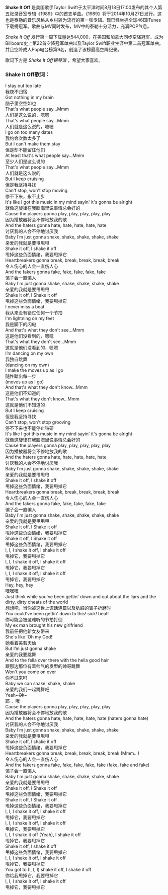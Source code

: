 

**Shake It Off** 是美国歌手Taylor
Swift于太平洋时间8月18日17:00发布的其个人第五张录音室专辑《1989》中的首支单曲。《1989》将于2014年10月27日发行。这也是泰勒的音乐风格从乡村转为流行的第一张专辑。现已经坐拥全球46国iTunes下载榜冠军。歌曲与MV同时发布，MV中的泰勒十分活力，充满POP气息。

  
_Shake It Off_ 发行第一周下载量达544,000，在美国和加拿大同步空降冠军。成为Billboard史上第22首空降冠军单曲以及Taylor
Swift职业生涯中第二首冠军单曲。并且空降成人Pop电台榜第9名，创造了该榜最高空降纪录。

  
歌词下方是 _Shake It Off钢琴谱_ ，希望大家喜欢。

### Shake It Off歌词：

I stay out too late  
我夜不归宿  
Got nothing in my brain  
脑子里空空如也  
That's what people say...Mmm  
人们是这么说的，嗯嗯  
That's what people say...Mmm  
人们就是这么说的，嗯嗯  
I go on too many dates  
我约会次数太多了  
But I can't make them stay  
但是却不能留住他们  
At least that's what people say...Mmm  
至少人们是这么说的  
That's what people say...Mmm  
人们就是这么说的  
But I keep cruising  
但是我坚持寻找  
Can't stop, won't stop moving  
停不下来，永不止步  
It's like I got this music in my mind sayin' it's gonna be alright  
就像这旋律在我脑海里说事情总会好的  
Cause the players gonna play, play, play, play, play  
因为播放器将会不停地放我的歌  
And the haters gonna hate, hate, hate, hate, hate  
讨厌我的人会不停地讨厌我  
Baby I’m just gonna shake, shake, shake, shake, shake  
亲爱的我就是要甩甩甩  
Shake it off, I shake it off  
甩掉这些负面情绪，我要甩掉它  
Heartbreakers gonna break, break, break, break, break  
令人伤心的人会一直伤人心  
And the fakers gonna fake, fake, fake, fake, fake  
骗子会一直骗人  
Baby I'm just gonna shake, shake, shake, shake, shake  
亲爱的我就是要甩甩甩  
Shake it off, I Shake it off  
甩掉这些负面情绪，我要甩掉它  
I never miss a beat  
我从来没有错过任何一个节拍  
I'm lightning on my feet  
我是脚下的闪电  
And that's what they don't see...Mmm  
这是他们没看到的，嗯嗯  
That's what they don't see...Mmm  
这就是他们没看到的，嗯嗯  
I’m dancing on my own  
我独自跳舞  
(dancing on my own)  
I make the moves up as I go  
随性踏出每一步  
(moves up as I go)  
And that's what they don't know...Mmm  
这是他们不知道的  
That's what they don't know...Mmm  
这就是他们不知道的  
But I keep cruising  
但是我坚持寻找  
Can't stop, won't stop grooving  
停不下来也不能停止钻研  
It's like I got this music in my mind sayin' it's gonna be alright  
就像这旋律在我脑海里说事情总会好的  
Cause the players gonna play, play, play, play, play  
因为播放器将会不停地放我的歌  
And the haters gonna hate, hate, hate, hate, hate  
讨厌我的人会不停地讨厌我  
Baby I’m just gonna shake, shake, shake, shake, shake  
亲爱的我就是要甩甩甩  
Shake it off, I shake it off  
甩掉这些负面情绪，我要甩掉它  
Heartbreakers gonna break, break, break, break, break  
令人伤心的人会一直伤人心  
And the fakers gonna fake, fake, fake, fake, fake  
骗子会一直骗人  
Baby I'm just gonna shake, shake, shake, shake, shake  
亲爱的我就是要甩甩甩  
Shake it off, I Shake it off  
甩掉这些负面情绪，我要甩掉它  
Shake it off, I Shake it off  
甩掉这些负面情绪，我要甩掉它  
I, I, I shake it off, I shake it off  
甩掉它，我要甩掉它  
I, I, I shake it off, I shake it off  
甩掉它，我要甩掉它  
I, I, I shake it off, I shake it off  
甩掉它，我要甩掉它  
Hey, hey, hey  
嘿嘿嘿  
Just think while you've been gettin' down and out about the liars and the
dirty, dirty cheats of the world  
想想吧，当你被这世上谎话连篇以及肮脏的骗子折磨时  
You could've been gettin' down to this! sick! beat!  
你可能会被这难听的节拍打倒  
My ex man brought his new girlfriend  
我前任把他新女友带来  
She's like 'Oh my God!'  
她看着美若天仙  
But I’m just gonna shake  
亲爱的我要跳舞  
And to the fella over there with the hella good hair  
跟那边那位有着帅气的发型的帅哥跳舞  
Won't you come on over  
你不过来吗  
Baby we can shake, shake, shake  
亲爱的我们一起跳舞吧  
Yeah~~~Oh~~~  
耶 ，哦  
Cause the players gonna play, play, play, play, play  
因为播放器将会不停地放我的歌  
And the haters gonna hate, hate, hate, hate, hate (haters gonna hate)  
讨厌我的人会不停地讨厌我  
Baby I’m just gonna shake, shake, shake, shake, shake  
亲爱的我就是要甩甩甩  
Shake it off, I shake it off  
甩掉这些负面情绪，我要甩掉它  
Heartbreakers gonna break, break, break, break, break (Mmm...)  
令人伤心的人会一直伤人心  
And the fakers gonna fake, fake, fake, fake, fake (fake, fake and fake)  
骗子会一直骗人  
Baby I'm just gonna shake, shake, shake, shake, shake  
亲爱的我就是要甩甩甩  
Shake it off, I Shake it off  
甩掉这些负面情绪，我要甩掉它  
Shake it off, I Shake it off  
甩掉这些负面情绪，我要甩掉它  
I, I, I shake it off, I shake it off  
甩掉它，我要甩掉它  
I, I, I shake it off, I shake it off  
甩掉它，我要甩掉它  
I, I, I shake it off (Yeah), I shake it off  
甩掉它，我要甩掉它  
Shake it off, I shake it off  
甩掉这些负面情绪，我要甩掉它  
I, I, I shake it off, I shake it off  
甩掉它，我要甩掉它  
You got to (I, I, I) shake it off, I shake it off  
你给我甩掉它，我要甩掉它  
I, I, I shake it off, I shake it off  
甩掉它，我要甩掉它

